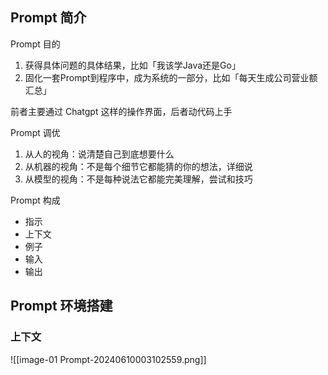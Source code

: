 
## Prompt 简介

Prompt 目的
1.  获得具体问题的具体结果，比如「我该学Java还是Go」
2.  固化一套Prompt到程序中，成为系统的一部分，比如「每天生成公司营业额汇总」

前者主要通过 Chatgpt 这样的操作界面，后者动代码上手


Prompt 调优
1.  从人的视角：说清楚自己到底想要什么
2.  从机器的视角：不是每个细节它都能猜的你的想法，详细说
3.  从模型的视角：不是每种说法它都能完美理解，尝试和技巧


Prompt 构成

-  指示
-  上下文
-  例子
-  输入
-  输出

    

## Prompt 环境搭建


### 上下文

![[image-01 Prompt-20240610003102559.png]]

